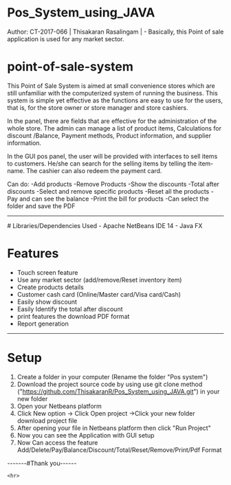 # Pos_System_using_JAVA
Author: CT-2017-066 | Thisakaran Rasalingam
| - Basically, this Point of sale application is used for any market sector.

# point-of-sale-system
This Point of Sale System is aimed at small convenience stores which are still unfamiliar with the computerized system of running the business. This system is simple yet effective as the functions are easy to use for the users, that is, for the store owner or store manager and store cashiers.

In the panel, there are fields that are effective for the administration of the whole store. The admin can manage a list of product items, Calculations for discount /Balance, Payment methods, Product information, and supplier information.

In the GUI pos panel, the user will be provided with interfaces to sell items to customers. He/she can search for the selling items by telling the item-name. The cashier can also redeem the payment card.

Can do:
-Add products
-Remove Products
-Show the discounts
-Total after discounts
-Select and remove specific products
-Reset all the products
-Pay and can see the balance
-Print the bill for products
-Can select the folder and save the PDF


<hr>
# Libraries/Dependencies Used
- Apache NetBeans IDE 14
- Java FX

# Features 
- Touch screen feature
- Use any market sector (add/remove/Reset inventory item)
- Create products details
- Customer cash card (Online/Master card/Visa card/Cash)
- Easily show discount
- Easily Identify the total after discount
- print features the download PDF format
- Report generation

<hr>

# Setup
1. Create a folder in your computer (Rename the folder "Pos system")
2. Download the project source code by using use git clone method ("https://github.com/ThisakaranR/Pos_System_using_JAVA.git") in your new folder
3. Open your Netbeans platform
4. Click New option -> Click Open project ->Click your new folder download project file
5. After opening your file in Netbeans platform then click "Run Project"
6. Now you can see the Application with GUI setup
7. Now Can access the feature Add/Delete/Pay/Balance/Discount/Total/Reset/Remove/Print/Pdf Format


-------#Thank you------
```
<hr>
